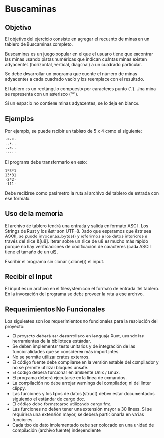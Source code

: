# Buscaminas

## Objetivo

El objetivo del ejercicio consiste en agregar el recuento de minas en un tablero de Buscaminas completo.

Buscaminas es un juego popular en el que el usuario tiene que encontrar las minas usando pistas numéricas que indican cuántas minas existen adyacentes (horizontal, vertical, diagonal) a un cuadrado particular.

Se debe desarrollar un programa que cuente el número de minas adyacentes a cada cuadrado vacío y los reemplace con el resultado.

El tablero es un rectángulo compuesto por caracteres punto (‘.'). Una mina se representa con un asterisco ('*').

Si un espacio no contiene minas adyacentes, se lo deja en blanco.

## Ejemplos

Por ejemplo, se puede recibir un tablero de 5 x 4 como el siguiente:

```
·*·*·
··*··
··*··
·····
```

El programa debe transformarlo en esto:

```
1*3*1
13*31
·2*2·
·111·
```

Debe recibirse como parámetro la ruta al archivo del tablero de entrada con ese formato.

## Uso de la memoria

El archivo de tablero tendrá una entrada y salida en formato ASCII. Los Strings de Rust y los &str son UTF-8. Dado que esperamos que &str sea ASCII, se puede invocar.as_bytes() y referirnos a los datos interiores a través del slice &[u8]. Iterar sobre un slice de u8 es mucho más rápido porque no hay verificaciones de codificación de caracteres (cada ASCII tiene el tamaño de un u8). 

Escribir el programa sin clonar (.clone()) el input.

## Recibir el Input

El input es un archivo en el filesystem con el formato de entrada del tablero. En la invocación del programa se debe proveer la ruta a ese archivo.

## Requerimientos No Funcionales

Los siguientes son los requerimientos no funcionales para la resolución del proyecto:

- El proyecto deberá ser desarrollado en lenguaje Rust, usando las herramientas de la biblioteca estándar.
- Se deben implementar tests unitarios y de integración de las funcionalidades que se consideren más importantes.
- No se permite utilizar crates externos.
- El código fuente debe compilarse en la versión estable del compilador y no se permite utilizar bloques unsafe.
- El código deberá funcionar en ambiente Unix / Linux.
- El programa deberá ejecutarse en la línea de comandos.
- La compilación no debe arrojar warnings del compilador, ni del linter clippy.
- Las funciones y los tipos de datos (struct) deben estar documentados siguiendo el estándar de cargo doc.
- El código debe formatearse utilizando cargo fmt.
- Las funciones no deben tener una extensión mayor a 30 líneas. Si se requiriera una extensión mayor, se deberá particionarla en varias funciones.
- Cada tipo de dato implementado debe ser colocado en una unidad de compilación (archivo fuente) independiente
